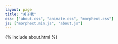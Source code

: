 ```yaml
---
layout: page
title: "关于我"
css: ["about.css", "animate.css", "morphext.css"]
js: ["morphext.min.js", "about.js"]
---
```

{% include about.html %}
